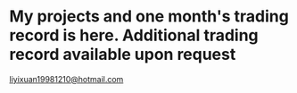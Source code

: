 # My projects and one month's trading record is here. Additional trading record available upon request
liyixuan19981210@hotmail.com
